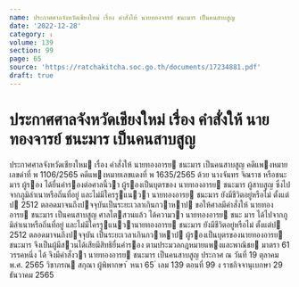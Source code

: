 ```yaml
---
name: ประกาศศาลจังหวัดเชียงใหม่ เรื่อง คำสั่งให้ นายทองจารย์ ชนะมาร เป็นคนสาบสูญ
date: '2022-12-28'
category: ง
volume: 139
section: 99
page: 65
source: 'https://ratchakitcha.soc.go.th/documents/17234881.pdf'
draft: true
---
```


# ประกาศศาลจังหวัดเชียงใหม่ เรื่อง คำสั่งให้ นายทองจารย์ ชนะมาร เป็นคนสาบสูญ

ประกาศศาลจังหวัดเชียงใหม เรื่อง คําสั่งให้ นายทองอารย ชนะมาร เป็นคนสาบสูญ คดีแพงหมายเลขดําที่ พ 1106/2565 คดีแพงหมายเลขแดงที่ พ 1635/2565 ด้วย นางจันทร จิณราช หรือชนะมาร ผู้รอง ได้ยื่นคํารองต่อศาลนี้วา ผู้รองเป็นบุตรของ นายทองอารย ชนะมาร ผู้สาบสูญ ซึ่งไปจากภูมิลําเนาหรือถิ่นที่อยู่ และไม่มีใครรูแนวา นายทองอารย ชนะมาร ยังมีชีวิตอยู่หรือไม่ ตั้งแต่ป 2512 ตลอดมาจนถึงปจจุบันเป็นระยะเวลาเกินกวาหาป ขอให้ศาลมีคําสั่งให้ นายทองอารย ชนะมาร เป็นคนสาบสูญ ศาลไตสวนแล้ว ได้ความวา นายทองอารย ชนะ มาร ได้ไปจากภูมิลําเนาหรือถิ่นที่อยู่ และไม่มีใครรูแนวานายทองอารย ชนะมาร ยังมีชีวิตอยู่หรือไม่ ตั้งแต่ป 2512 ตลอดมาจนถึงปจจุบัน เป็นระยะเวลาเกินกวาหาป ผู้รองเป็นบุตรของนายทองอารย ชนะมาร จึงเป็นผู้มีสวนได้เสียมีสิทธิยื่นคํารอง ตามประมวลกฎหมายแพงและพาณิชย มาตรา 61 วรรคหนึ่ง ได้ จึงมีคําสั่งวา นายทองอารย ชนะมาร เป็นคนสาบสูญ ประกาศ ณ วันที่ 19 ตุลาคม พ.ศ. 2565 วิชาภรณ สกุณา ผู้พิพากษา ้ หนา 65 ่ เลม 139 ตอนที่ 99 ง ราชกิจจานุเบกษา 29 ธันวาคม 2565
